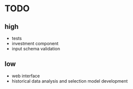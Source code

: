 # TODO

## high
* tests
* investment component
* input schema validation

## low
* web interface
* historical data analysis and selection model development
